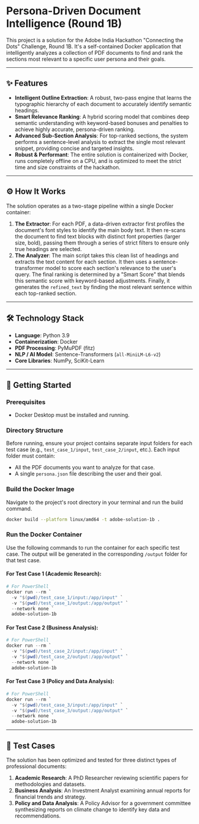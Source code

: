 # Persona-Driven Document Intelligence (Round 1B)

This project is a solution for the Adobe India Hackathon "Connecting the Dots" Challenge, Round 1B. It's a self-contained Docker application that intelligently analyzes a collection of PDF documents to find and rank the sections most relevant to a specific user persona and their goals.

---
## ✨ Features

* **Intelligent Outline Extraction**: A robust, two-pass engine that learns the typographic hierarchy of each document to accurately identify semantic headings.
* **Smart Relevance Ranking**: A hybrid scoring model that combines deep semantic understanding with keyword-based bonuses and penalties to achieve highly accurate, persona-driven ranking.
* **Advanced Sub-Section Analysis**: For top-ranked sections, the system performs a sentence-level analysis to extract the single most relevant snippet, providing concise and targeted insights.
* **Robust & Performant**: The entire solution is containerized with Docker, runs completely offline on a CPU, and is optimized to meet the strict time and size constraints of the hackathon.

---
## ⚙️ How It Works

The solution operates as a two-stage pipeline within a single Docker container:

1.  **The Extractor**: For each PDF, a data-driven extractor first profiles the document's font styles to identify the main body text. It then re-scans the document to find text blocks with distinct font properties (larger size, bold), passing them through a series of strict filters to ensure only true headings are selected.
2.  **The Analyzer**: The main script takes this clean list of headings and extracts the text content for each section. It then uses a sentence-transformer model to score each section's relevance to the user's query. The final ranking is determined by a "Smart Score" that blends this semantic score with keyword-based adjustments. Finally, it generates the `refined_text` by finding the most relevant sentence within each top-ranked section.

---
## 🛠️ Technology Stack

* **Language**: Python 3.9
* **Containerization**: Docker
* **PDF Processing**: PyMuPDF (fitz)
* **NLP / AI Model**: Sentence-Transformers (`all-MiniLM-L6-v2`)
* **Core Libraries**: NumPy, SciKit-Learn

---
## 🚀 Getting Started

### Prerequisites
* Docker Desktop must be installed and running.

### Directory Structure
Before running, ensure your project contains separate input folders for each test case (e.g., `test_case_1/input`, `test_case_2/input`, etc.). Each input folder must contain:
* All the PDF documents you want to analyze for that case.
* A single `persona.json` file describing the user and their goal.

### Build the Docker Image
Navigate to the project's root directory in your terminal and run the build command.

```bash
docker build --platform linux/amd64 -t adobe-solution-1b .
```

### Run the Docker Container
Use the following commands to run the container for each specific test case. The output will be generated in the corresponding `/output` folder for that test case.

#### **For Test Case 1 (Academic Research):**
```powershell
# For PowerShell
docker run --rm `
  -v "$(pwd)/test_case_1/input:/app/input" `
  -v "$(pwd)/test_case_1/output:/app/output" `
  --network none `
  adobe-solution-1b
```

#### **For Test Case 2 (Business Analysis):**
```powershell
# For PowerShell
docker run --rm `
  -v "$(pwd)/test_case_2/input:/app/input" `
  -v "$(pwd)/test_case_2/output:/app/output" `
  --network none `
  adobe-solution-1b
```

#### **For Test Case 3 (Policy and Data Analysis):**
```powershell
# For PowerShell
docker run --rm `
  -v "$(pwd)/test_case_3/input:/app/input" `
  -v "$(pwd)/test_case_3/output:/app/output" `
  --network none `
  adobe-solution-1b
```

---
## 🧪 Test Cases

The solution has been optimized and tested for three distinct types of professional documents:

1.  **Academic Research**: A PhD Researcher reviewing scientific papers for methodologies and datasets.
2.  **Business Analysis**: An Investment Analyst examining annual reports for financial trends and strategy.
3.  **Policy and Data Analysis**: A Policy Advisor for a government committee synthesizing reports on climate change to identify key data and recommendations.